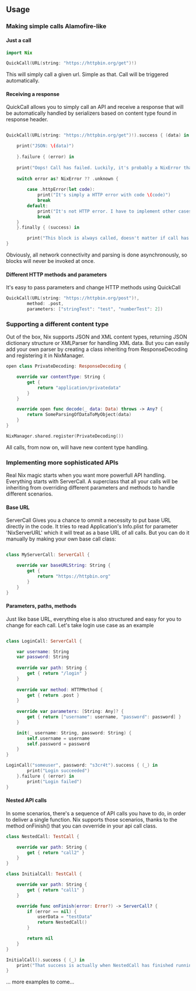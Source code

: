 ## Usage

### Making simple calls Alamofire-like

#### Just a call

```swift
import Nix

QuickCall(URL(string: "https://httpbin.org/get")!)
```

This will simply call a given url. Simple as that. Call will be triggered automatically.

#### Receiving a response

QuickCall allows you to simply call an API and receive a response that will be automatically handled by serializers based on content type found in response header.

```swift

QuickCall(URL(string: "https://httpbin.org/get")!).success { (data) in

    print("JSON: \(data)")
    
    }.failure { (error) in
    
    print("Oops! Call has failed. Luckily, it's probably a NixError that contains a lot of information what exactly has gone wrong")
    
    switch error as? NixError ?? .unknown {
    
        case .httpError(let code):
            print("It's simply a HTTP error with code \(code)")
            break
        default:
            print("It's not HTTP error. I have to implement other cases handling")
            break
    }
    }.finally { (success) in

        print("This block is always called, doesn't matter if call has succeeded of failed. Just carries information if it did in success flag: \(success)")
}
```

Obviously, all network connectivity and parsing is done asynchronously, so blocks will never be invoked at once.

#### Different HTTP methods and parameters

It's easy to pass parameters and change HTTP methods using QuickCall

```swift
QuickCall(URL(string: "https://httpbin.org/post")!,
        method: .post,
        parameters: ["stringTest": "test", "numberTest": 2])
```

### Supporting a different content type

Out of the box, Nix supports JSON and XML content types, returning JSON dictionary structure or XMLParser for handling XML data. But you can easily add your own parser by creating a class inheriting from ResponseDecoding and registering it in NixManager.

```swift
open class PrivateDecoding: ResponseDecoding {

    override var contentType: String {
        get {
            return "application/privatedata"
        }
    }

    override open func decode(_ data: Data) throws -> Any? {
        return SomeParsingOfDataToMyObject(data)
    }
}

NixManager.shared.register(PrivateDecoding())
```

All calls, from now on, will have new content type handling.

### Implementing more sophisticated APIs

Real Nix magic starts when you want more powerfull API handling. Everything starts with ServerCall. A superclass that all your calls will be inheriting from overriding different parameters and methods to handle different scenarios.

#### Base URL

ServerCall Gives you a chance to ommit a necessity to put base URL directly in the code. It tries to read Application's Info.plist for parameter 'NixServerURL' which it will treat as a base URL of all calls. But you can do it manually by making your own base call class:

```swift

class MyServerCall: ServerCall {

    override var baseURLString: String {
        get {
            return "https://httpbin.org"
        }
    }
}
```

#### Parameters, paths, methods

Just like base URL, everything else is also structured and easy for you to change for each call. Let's take login use case as an example

```swift

class LoginCall: ServerCall {

    var username: String
    var password: String
    
    override var path: String {
        get { return "/login" }
    }
    
    override var method: HTTPMethod {
        get { return .post }
    }
    
    override var parameters: [String: Any]? {
        get { return ["username": username, "password": password] }
    }

    init(_ username: String, password: String) {
        self.username = username
        self.password = password
    }
}

LoginCall("someuser", password: "s3cr4t").success { (_) in
        print("Login succeeded")
    }.failure { (error) in
        print("Login failed")
}
```

#### Nested API calls

In some scenarios, there's a sequence of API calls you have to do, in order to deliver a single function. Nix supports those scenarios, thanks to the method onFinish() that you can ovverride in your api call class.

```swift
class NestedCall: TestCall {

    override var path: String {
        get { return "call2" }
    }
}

class InitialCall: TestCall {

    override var path: String {
        get { return "call1" }
    }

    override func onFinish(error: Error?) -> ServerCall? {
        if (error == nil) {
            userData = "testData"
            return NestedCall()
        }

        return nil
    }
}

InitialCall().success { (_) in
    print("That success is actually when NestedCall has finished running and parsing results")
}
```

... more examples to come...
